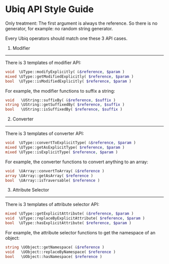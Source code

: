 Ubiq API Style Guide
==============

Only treatment: The first argument is always the reference.
So there is no generator, for example: no random string generator.

Every Ubiq operators should match one these 3 API cases.


1. Modifier
-------------

There is 3 templates of modifier API:

```php
void  \UType::modifyExplicitly( &$reference, $param )
mixed \UType::getModifiedExplicitly( $reference, $param )
bool  \UType::isModifiedExplicitly( $reference, $param )
```

For example, the modifier functions to suffix a string:

```php
void   \UString::suffixBy( &$reference, $suffix )
string \UString::getSuffixedBy( $reference, $suffix )
bool   \UString::isSuffixedBy( $reference, $suffix )
```


2. Converter
-------------

There is 3 templates of converter API:

```php
void  \UType::convertToExplicitType( &$reference, $param )
mixed \UType::getAsExplicitType( $reference, $param )
mixed \UType::isExplicitType( $reference, $param )
```

For example, the converter functions to convert anything to an array:

```php
void  \UArray::convertToArray( &$reference )
array \UArray::getAsArray( $reference )
bool  \UArray::isTraversable( $reference )
```


3. Attribute Selector
-------------

There is 3 templates of attribute selector API:

```php
mixed \UType::getExplicitAttribute( &$reference, $param )
void  \UType::replaceByExplicitAttribute( $reference, $param )
bool  \UType::hasExplicitAttribute( $reference, $param )
```

For example, the attribute selector functions to get the namespace of an object:

```php
string \UObject::getNamespace( &$reference )
void   \UObject::replaceByNamespace( $reference )
bool   \UObject::hasNamespace( $reference )
```